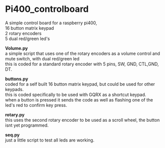 # Pi400_controlboard

A simple control board  for a raspberry pi400,<br>
16 button matrix keypad<br>
2 rotary encoders<br>
5 dual red/green led's<br>
<p>
 <b>Volume.py</b><br>
  a simple script that uses one of the rotary encoders as a volume control and mute switch, with dual red/green led <br>
  this is coded for a standard rotary encoder with 5 pins, SW, GND, CTL,GND, DT.<br>
  <p>
    <b>buttons.py</b><br>
    coded for a self built 16 button matrix keypad, but could be used for other keypads.<br>
    this is coded specifically to be used with GQRX as a shortcut keypad.<br>
    when a button is pressed it sends the code as well as flashing one of the led's red to confirm key press.<br>
    <p>
      <b> rotary.py</b><br>
      this uses the second rotary encoder to be used as a scroll wheel, the button isnt yet programmed.<br>
      <p>
        <b> seq.py</b><br>
        just a little script to test all leds are working.
      
                                                                                                           
  
